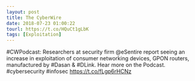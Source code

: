 ```yaml
---
layout: post
title: The CyberWire
date: 2018-07-23 01:00:22
tourl: https://t.co/HQuCt1gLbK
tags: [Exploitation]
---
```

#CWPodcast: Researchers at security firm @eSentire report seeing an increase in exploitation of consumer networking devices, GPON routers, manufactured by #Dasan &amp; #DLink. Hear more on the Podcast. #cybersecurity #infosec https://t.co/fLgp6rHCNz